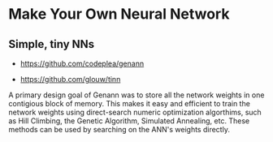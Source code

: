 # Make Your Own Neural Network

## Simple, tiny NNs

* https://github.com/codeplea/genann

* https://github.com/glouw/tinn


A primary design goal of Genann was to store all the network weights in one contigious block of memory. This makes it easy and efficient to train the network weights using direct-search numeric optimization algorthims, such as Hill Climbing, the Genetic Algorithm, Simulated Annealing, etc. These methods can be used by searching on the ANN's weights directly.


